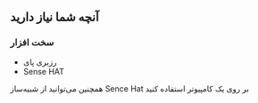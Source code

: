## آنچه شما نیاز دارید

### سخت افزار

- رزبری پای
- Sense HAT

همچنین می‌توانید از شبیه‌ساز Sence Hat بر روی یک کامپیوتر استفاده کنید